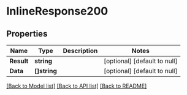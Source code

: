 # InlineResponse200

## Properties

Name | Type | Description | Notes
------------ | ------------- | ------------- | -------------
**Result** | **string** |  | [optional] [default to null]
**Data** | **[]string** |  | [optional] [default to null]

[[Back to Model list]](../README.md#documentation-for-models) [[Back to API list]](../README.md#documentation-for-api-endpoints) [[Back to README]](../README.md)

